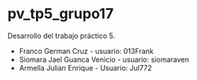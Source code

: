 # pv_tp5_grupo17

Desarrollo del trabajo práctico 5.

* Franco German Cruz - usuario: 013Frank
* Siomara Jael Guanca Venicio - usuario: siomaraven
* Armella Julian Enrique - Usuario: Jul772
